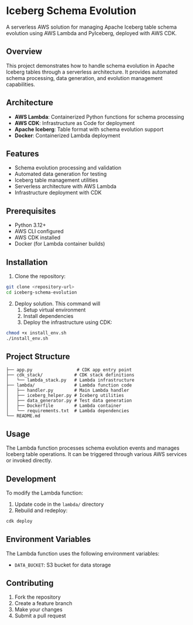 # Iceberg Schema Evolution

A serverless AWS solution for managing Apache Iceberg table schema evolution using AWS Lambda and PyIceberg, deployed with AWS CDK.

## Overview

This project demonstrates how to handle schema evolution in Apache Iceberg tables through a serverless architecture. It provides automated schema processing, data generation, and evolution management capabilities.

## Architecture

- **AWS Lambda**: Containerized Python functions for schema processing
- **AWS CDK**: Infrastructure as Code for deployment
- **Apache Iceberg**: Table format with schema evolution support
- **Docker**: Containerized Lambda deployment

## Features

- Schema evolution processing and validation
- Automated data generation for testing
- Iceberg table management utilities
- Serverless architecture with AWS Lambda
- Infrastructure deployment with CDK

## Prerequisites

- Python 3.12+
- AWS CLI configured
- AWS CDK installed
- Docker (for Lambda container builds)

## Installation

1. Clone the repository:
```bash
git clone <repository-url>
cd iceberg-schema-evolution
```

2. Deploy solution. This command will
   1. Setup virtual environment
   2. Install dependencies
   3. Deploy the infrastructure using CDK:
```bash
chmod +x install_env.sh
./install_env.sh
```

## Project Structure

```
├── app.py                 # CDK app entry point
├── cdk_stack/            # CDK stack definitions
│   └── lambda_stack.py   # Lambda infrastructure
├── lambda/               # Lambda function code
│   ├── handler.py        # Main Lambda handler
│   ├── iceberg_helper.py # Iceberg utilities
│   ├── data_generator.py # Test data generation
│   ├── Dockerfile        # Lambda container
│   └── requirements.txt  # Lambda dependencies
└── README.md
```

## Usage

The Lambda function processes schema evolution events and manages Iceberg table operations. It can be triggered through various AWS services or invoked directly.

## Development

To modify the Lambda function:

1. Update code in the `lambda/` directory
2. Rebuild and redeploy:
```bash
cdk deploy
```

## Environment Variables

The Lambda function uses the following environment variables:
- `DATA_BUCKET`: S3 bucket for data storage

## Contributing

1. Fork the repository
2. Create a feature branch
3. Make your changes
4. Submit a pull request
